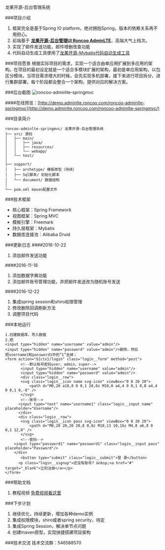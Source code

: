 龙果开源-后台管理系统


###项目介绍
1. 框架完全是基于Spring IO platform，绝对拥抱Spring，版本的依赖关系再不用担心。
2. 前端基于 **[龙果开源-后台管理UI Roncoo AdminLTE](https://github.com/roncoo/roncoo-adminLTE/)**，高端大气上档次。
3. 实现了邮件发送功能，邮件增删改查功能
4. 代码自动生成工具使用了[龙果开源-Mybatis代码自动生成工具](https://github.com/roncoo/roncoo-mybatis-generator)

###项目愿景
根据实际项目的需求，实现一个适合由单应用扩展到多应用的架构。在项目的最初设定就是一个适合多模块扩展的架构，最初是单应用架构，以包区分模块。当项目需求增大的时候，会先实现多机部署，接下来进行项目拆分，进行集群部署。每个阶段都会整合一个架构，提供对应的解决方案。


###后台截图
![roncoo-adminlte-springmvc](http://www.roncoo.com/images/adminlte.png)

####在线预览：[http://demo.adminlte.roncoo.com/roncoo-adminlte-springmvc](http://demo.adminlte.roncoo.com/roncoo-adminlte-springmvc/)

###目录简介
```
roncoo-adminlte-springmvc/ 龙果开源-后台管理系统
├── src/ 源码
│   ├── main/
│   │   ├── java/
│   │   ├── resources/
│   │   └── webapp/
│   └── test/
│
├── support/ 
│   ├── archetype/ 模板原型（待续）
│   ├── Sql脚本/ 初始化脚本
│   └── document/ 数据结构
│
└── pom.xml maven配置文件

```


###技术框架
* 核心框架：Spring Framework
* 视图框架：Spring MVC
* 模板引擎：Freemark
* 持久层框架：Mybatis
* 数据库连接池：Alibaba Druid

###更新日志
####2016-10-22
1. 添加邮件发送功能

####2016-11-18
1. 添加数据字典功能
2. 添加邮件账号管理功能，并把邮件发送改为随机账号发送

####2016-12-22
1. 集成spring session和shiro权限管理
2. 修改删除回调刷新方法
3. 调整项目代码


###本地运行
```
1.创建数据库，导入数据
2.把
<input type="hidden" name="username" value="admin"/>
<input type="hidden" name="password" value="admin"/>删除，然后
把username1和password1中的“1”去掉；
<form action="${ctx}/login" class="login__form" method="post">
	   <!--默认账号密码user、admin、super-->
	   <input type="hidden" name="username" value="admin"/>
	   <input type="hidden" name="password" value="admin"/>
	   <div class="login__row">
	   <svg class="login__icon name svg-icon" viewBox="0 0 20 20">
	       <path d="M0,20 a10,8 0 0,1 20,0z M10,0 a4,4 0 0,1 0,8 a4,4 0 0,1 0,-8" />
	   </svg>
	   <!--账号-->
	  <input type="text" name="username1" class="login__input name" placeholder="Username"/>
	  </div>
	  <div class="login__row">
	   <svg class="login__icon pass svg-icon" viewBox="0 0 20 20">
	       <path d="M0,20 20,20 20,8 0,8z M10,13 10,16z M4,8 a6,8 0 0,1 12,0" />
	   </svg>
	   <!--密码-->
	<input type="password1" name="password1" class="login__input pass" placeholder="Password"/>
	</div>
	   <button type="submit" class="login__submit">登 录</button>
	  <p class="login__signup">还没有账号? &nbsp;<a href="#" target="_blank">立刻注册</a></p>
</form>
```


###帮助文档
1. 教程视频 [免费视频看这里](http://www.roncoo.com/course/view/d33d4b6f515e4ea9abec6454ef13c774)


###下步计划
1. 继续优化，持续更新，增加各种demo实例
2. 集成权限模块，shiro或者spring security，待定
3. 集成Spring Session，解决单节点问题
4. 创建maven原型，实现快捷搭建项目架构


###技术交流
技术交流群：546588570

